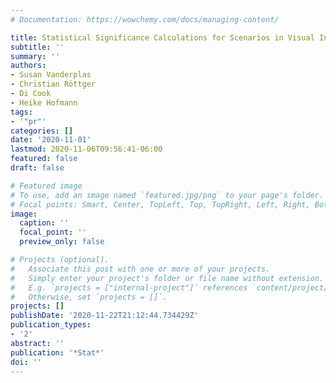 ```yaml
---
# Documentation: https://wowchemy.com/docs/managing-content/

title: Statistical Significance Calculations for Scenarios in Visual Inference
subtitle: ''
summary: ''
authors:
- Susan Vanderplas
- Christian Röttger
- Di Cook
- Heike Hofmann
tags:
- '"pr"'
categories: []
date: '2020-11-01'
lastmod: 2020-11-06T09:56:41-06:00
featured: false
draft: false

# Featured image
# To use, add an image named `featured.jpg/png` to your page's folder.
# Focal points: Smart, Center, TopLeft, Top, TopRight, Left, Right, BottomLeft, Bottom, BottomRight.
image:
  caption: ''
  focal_point: ''
  preview_only: false

# Projects (optional).
#   Associate this post with one or more of your projects.
#   Simply enter your project's folder or file name without extension.
#   E.g. `projects = ["internal-project"]` references `content/project/deep-learning/index.md`.
#   Otherwise, set `projects = []`.
projects: []
publishDate: '2020-11-22T21:12:44.734429Z'
publication_types:
- '2'
abstract: ''
publication: '*Stat*'
doi: ''
---
```

